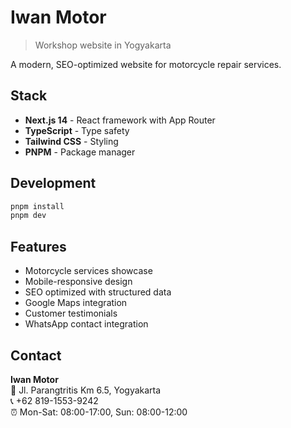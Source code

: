 # Iwan Motor

> Workshop website in Yogyakarta

A modern, SEO-optimized website for motorcycle repair services.

## Stack

- **Next.js 14** - React framework with App Router
- **TypeScript** - Type safety
- **Tailwind CSS** - Styling
- **PNPM** - Package manager

## Development

```bash
pnpm install
pnpm dev
```

## Features

- Motorcycle services showcase
- Mobile-responsive design
- SEO optimized with structured data
- Google Maps integration
- Customer testimonials
- WhatsApp contact integration

## Contact

**Iwan Motor**  
📍 Jl. Parangtritis Km 6.5, Yogyakarta  
📞 +62 819-1553-9242  
⏰ Mon-Sat: 08:00-17:00, Sun: 08:00-12:00